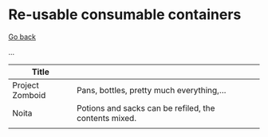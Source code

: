 # Re-usable consumable containers

[Go back](./)

…

|Title|||
|---|---|---|
|Project Zomboid|Pans, bottles, pretty much everything,…||
|Noita|Potions and sacks can be refiled, the contents mixed.||
||||
